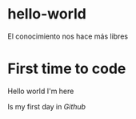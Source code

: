 # hello-world
  El conocimiento nos hace más libres
  <h1>First time to code</h1>
  <p>Hello world I'm here</p>
  <p>Is my first day in <em>Github</em></p>

